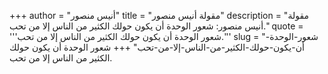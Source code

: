 +++
author = "أنيس منصور"
title = "مقولة أنيس منصور"
description = "مقولة أنيس منصور: شعور الوحدة أن يكون حولك الكثير من الناس إلا من تحب."
quote = '''شعور الوحدة أن يكون حولك الكثير من الناس إلا من تحب.'''
slug = "شعور-الوحدة-أن-يكون-حولك-الكثير-من-الناس-إلا-من-تحب"
+++
شعور الوحدة أن يكون حولك الكثير من الناس إلا من تحب.
